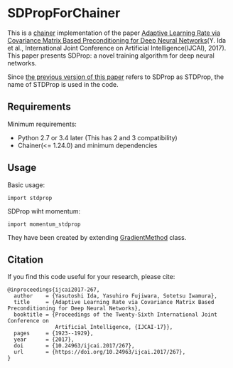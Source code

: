 # SDPropForChainer
This is a [chainer](http://chainer.org/) implementation of the paper [Adaptive Learning Rate via Covariance Matrix Based Preconditioning for Deep Neural Networks](https://www.ijcai.org/proceedings/2017/0267.pdf)(Y. Ida et al., International Joint Conference on Artificial Intelligence(IJCAI), 2017).
This paper presents SDProp: a novel training algorithm for deep neural networks.

Since [the previous version of this paper](https://arxiv.org/abs/1605.09593) refers to SDProp as STDProp, the name of STDProp is used in the code.

## Requirements
Minimum requirements:

- Python 2.7 or 3.4 later (This has 2 and 3 compatibility)
- Chainer(<= 1.24.0) and minimum dependencies

## Usage
Basic usage:
```
import stdprop
```

SDProp wiht momentum:
```
import momentum_stdprop
```

They have been created by extending [GradientMethod](http://docs.chainer.org/en/stable/_modules/chainer/optimizer.html#GradientMethod) class.

## Citation
If you find this code useful for your research, please cite:
```
@inproceedings{ijcai2017-267,
  author    = {Yasutoshi Ida, Yasuhiro Fujiwara, Sotetsu Iwamura},
  title     = {Adaptive Learning Rate via Covariance Matrix Based Preconditioning for Deep Neural Networks},
  booktitle = {Proceedings of the Twenty-Sixth International Joint Conference on
               Artificial Intelligence, {IJCAI-17}},
  pages     = {1923--1929},
  year      = {2017},
  doi       = {10.24963/ijcai.2017/267},
  url       = {https://doi.org/10.24963/ijcai.2017/267},
}
```
